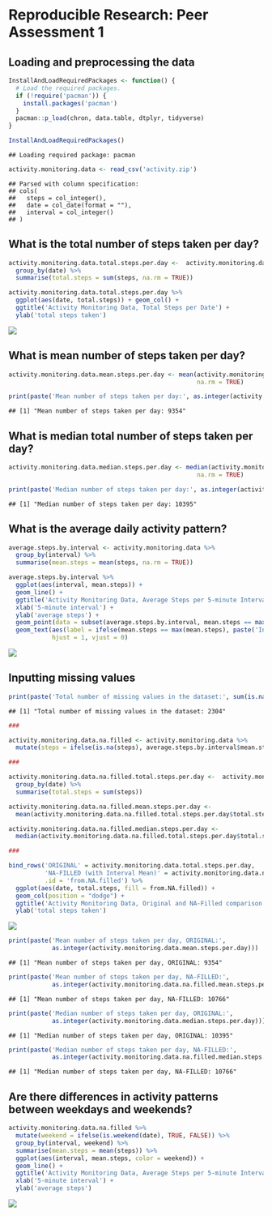 # Reproducible Research: Peer Assessment 1


## Loading and preprocessing the data

```r
InstallAndLoadRequiredPackages <- function() {
  # Load the required packages.
  if (!require('pacman')) {
    install.packages('pacman')
  }
  pacman::p_load(chron, data.table, dtplyr, tidyverse)
}

InstallAndLoadRequiredPackages()
```

```
## Loading required package: pacman
```

```r
activity.monitoring.data <- read_csv('activity.zip')
```

```
## Parsed with column specification:
## cols(
##   steps = col_integer(),
##   date = col_date(format = ""),
##   interval = col_integer()
## )
```

## What is the total number of steps taken per day?

```r
activity.monitoring.data.total.steps.per.day <-  activity.monitoring.data %>%
  group_by(date) %>%
  summarise(total.steps = sum(steps, na.rm = TRUE)) 

activity.monitoring.data.total.steps.per.day %>%
  ggplot(aes(date, total.steps)) + geom_col() +
  ggtitle('Activity Monitoring Data, Total Steps per Date') +
  ylab('total steps taken')
```

![](PA1_template_files/figure-html/total_steps_per_day-1.png)<!-- -->

## What is mean number of steps taken per day?

```r
activity.monitoring.data.mean.steps.per.day <- mean(activity.monitoring.data.total.steps.per.day$total.steps, 
                                                    na.rm = TRUE)

print(paste('Mean number of steps taken per day:', as.integer(activity.monitoring.data.mean.steps.per.day)))
```

```
## [1] "Mean number of steps taken per day: 9354"
```

## What is median total number of steps taken per day?

```r
activity.monitoring.data.median.steps.per.day <- median(activity.monitoring.data.total.steps.per.day$total.steps, 
                                                    na.rm = TRUE)

print(paste('Median number of steps taken per day:', as.integer(activity.monitoring.data.median.steps.per.day)))
```

```
## [1] "Median number of steps taken per day: 10395"
```


## What is the average daily activity pattern?

```r
average.steps.by.interval <- activity.monitoring.data %>%
  group_by(interval) %>%
  summarise(mean.steps = mean(steps, na.rm = TRUE))

average.steps.by.interval %>%
  ggplot(aes(interval, mean.steps)) +
  geom_line() +
  ggtitle('Activity Monitoring Data, Average Steps per 5-minute Interval') +
  xlab('5-minute interval') +
  ylab('average steps') +
  geom_point(data = subset(average.steps.by.interval, mean.steps == max(mean.steps))) +
  geom_text(aes(label = ifelse(mean.steps == max(mean.steps), paste('Interval with max steps: ', interval), '')), 
            hjust = 1, vjust = 0)
```

![](PA1_template_files/figure-html/average_activity_daily_pattern-1.png)<!-- -->

## Inputting missing values

```r
print(paste('Total number of missing values in the dataset:', sum(is.na(activity.monitoring.data$steps))))
```

```
## [1] "Total number of missing values in the dataset: 2304"
```

```r
###

activity.monitoring.data.na.filled <- activity.monitoring.data %>%
  mutate(steps = ifelse(is.na(steps), average.steps.by.interval$mean.steps, steps))

###

activity.monitoring.data.na.filled.total.steps.per.day <-  activity.monitoring.data.na.filled %>%
  group_by(date) %>%
  summarise(total.steps = sum(steps))

activity.monitoring.data.na.filled.mean.steps.per.day <- 
  mean(activity.monitoring.data.na.filled.total.steps.per.day$total.steps)

activity.monitoring.data.na.filled.median.steps.per.day <- 
  median(activity.monitoring.data.na.filled.total.steps.per.day$total.steps)

### 

bind_rows('ORIGINAL' = activity.monitoring.data.total.steps.per.day,
          'NA-FILLED (with Interval Mean)' = activity.monitoring.data.na.filled.total.steps.per.day,
          .id = 'from.NA.filled') %>%
  ggplot(aes(date, total.steps, fill = from.NA.filled)) +
  geom_col(position = "dodge") +
  ggtitle('Activity Monitoring Data, Original and NA-Filled comparison') +
  ylab('total steps taken')
```

![](PA1_template_files/figure-html/inputting_missing_values-1.png)<!-- -->

```r
print(paste('Mean number of steps taken per day, ORIGINAL:', 
            as.integer(activity.monitoring.data.mean.steps.per.day)))
```

```
## [1] "Mean number of steps taken per day, ORIGINAL: 9354"
```

```r
print(paste('Mean number of steps taken per day, NA-FILLED:', 
            as.integer(activity.monitoring.data.na.filled.mean.steps.per.day)))
```

```
## [1] "Mean number of steps taken per day, NA-FILLED: 10766"
```

```r
print(paste('Median number of steps taken per day, ORIGINAL:', 
            as.integer(activity.monitoring.data.median.steps.per.day)))
```

```
## [1] "Median number of steps taken per day, ORIGINAL: 10395"
```

```r
print(paste('Median number of steps taken per day, NA-FILLED:', 
            as.integer(activity.monitoring.data.na.filled.median.steps.per.day)))
```

```
## [1] "Median number of steps taken per day, NA-FILLED: 10766"
```


## Are there differences in activity patterns between weekdays and weekends?

```r
activity.monitoring.data.na.filled %>%
  mutate(weekend = ifelse(is.weekend(date), TRUE, FALSE)) %>%
  group_by(interval, weekend) %>%
  summarise(mean.steps = mean(steps)) %>%
  ggplot(aes(interval, mean.steps, color = weekend)) + 
  geom_line() +
  ggtitle('Activity Monitoring Data, Average Steps per 5-minute Interval') +
  xlab('5-minute interval') +
  ylab('average steps')
```

![](PA1_template_files/figure-html/weekdays_and_weekends-1.png)<!-- -->
